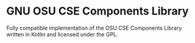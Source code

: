# GNU OSU CSE Components Library
Fully compatible implementation of the OSU CSE Components Library written in Kotlin and licensed under the GPL.
